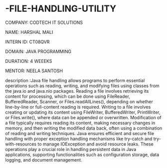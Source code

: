 # -FILE-HANDLING-UTILITY

COMPANY: CODTECH IT SOLUTIONS

NAME: HARSHAL MALI

INTERN ID: CT08QVR

DOMAIN: JAVA PROGRAMMING

DURATION: 4 WEEEKS

MENTOR: NEELA SANTOSH

description :Java file handling allows programs to perform essential operations such as reading, writing, and modifying files using classes from the java.io and java.nio packages. Reading a file involves retrieving its content for processing, which can be done using FileReader, BufferedReader, Scanner, or Files.readAllLines(), depending on whether line-by-line or full-content reading is required. Writing to a file involves creating or updating its content using FileWriter, BufferedWriter, PrintWriter, or Files.write(), where data can be appended or overwritten. Modification of a file typically requires reading its content, making necessary changes in memory, and then writing the modified data back, often using a combination of reading and writing techniques. Java ensures efficient and secure file handling with proper exception handling mechanisms like try-catch and try-with-resources to manage IOException and avoid resource leaks. These operations play a crucial role in handling persistent data in Java applications, supporting functionalities such as configuration storage, data logging, and document management.
